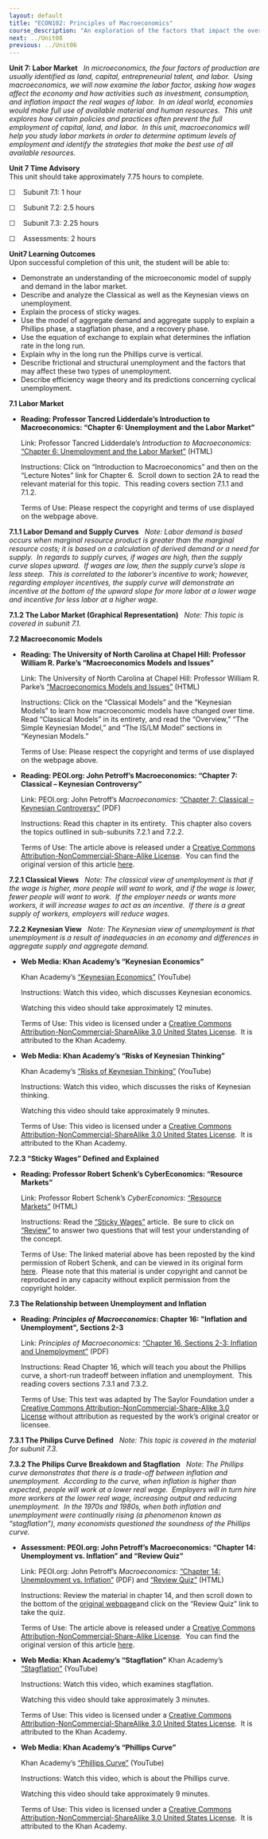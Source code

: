 ```yaml
---
layout: default
title: "ECON102: Principles of Macroeconomics"
course_description: "An exploration of the factors that impact the overall performance of economies. The course focuses on public policies helping and hindering the achievement of intended outcomes, such as reducing unemployment or increasing trade."
next: ../Unit08
previous: ../Unit06
---
```

**Unit 7: Labor Market** <span id="7"></span> 
*In microeconomics, the four factors of production are usually
identified as land, capital, entrepreneurial talent, and labor.  Using
macroeconomics, we will now examine the labor factor, asking how wages
affect the economy and how activities such as investment, consumption,
and inflation impact the real wages of labor.  In an ideal world,
economies would make full use of available material and human resources.
 This unit explores how certain policies and practices often prevent the
full employment of capital, land, and labor.  In this unit,
macroeconomics will help you study labor markets in order to determine
optimum levels of employment and identify the strategies that make the
best use of all available resources.*

**Unit 7 Time Advisory**  
This unit should take approximately 7.75 hours to complete.  
  
 ☐    Subunit 7.1: 1 hour  
  
 ☐    Subunit 7.2: 2.5 hours  
  
 ☐    Subunit 7.3: 2.25 hours  
  
 ☐    Assessments: 2 hours

**Unit7 Learning Outcomes**  
Upon successful completion of this unit, the student will be able to:
-   Demonstrate an understanding of the microeconomic model of supply
    and demand in the labor market.
-   Describe and analyze the Classical as well as the Keynesian views on
    unemployment.
-   Explain the process of sticky wages.
-   Use the model of aggregate demand and aggregate supply to explain a
    Phillips phase, a stagflation phase, and a recovery phase.
-   Use the equation of exchange to explain what determines the
    inflation rate in the long run.
-   Explain why in the long run the Phillips curve is vertical.
-   Describe frictional and structural unemployment and the factors that
    may affect these two types of unemployment.
-   Describe efficiency wage theory and its predictions concerning
    cyclical unemployment.

**7.1 Labor Market** <span id="7.1"></span> 
-   **Reading: Professor Tancred Lidderdale’s Introduction to
    Macroeconomics: “Chapter 6: Unemployment and the Labor Market”**

    Link: Professor Tancred Lidderdale’s *Introduction to
    Macroeconomics*: [“Chapter 6: Unemployment and the Labor
    Market”](http://www.lidderdale.com/econ/economics.html) (HTML)  
      
     Instructions: Click on “Introduction to Macroeconomics” and then on
    the “Lecture Notes” link for Chapter 6.  Scroll down to section 2A
    to read the relevant material for this topic.  This reading covers
    section 7.1.1 and 7.1.2.  
      
     Terms of Use: Please respect the copyright and terms of use
    displayed on the webpage above.

**7.1.1 Labor Demand and Supply Curves** <span id="7.1.1"></span> 
*Note: Labor demand is based occurs when marginal resource product is
greater than the marginal resource costs; it is based on a calculation
of derived demand or a need for supply.  In regards to supply curves, if
wages are high, then the supply curve slopes upward.  If wages are low,
then the supply curve’s slope is less steep.  This is correlated to the
laborer’s incentive to work; however, regarding employer incentives, the
supply curve will demonstrate an incentive at the bottom of the upward
slope for more labor at a lower wage and incentive for less labor at a
higher wage.*

**7.1.2 The Labor Market (Graphical Representation)** <span
id="7.1.2"></span> 
*Note: This topic is covered in subunit 7.1.*

**7.2 Macroeconomic Models** <span id="7.2"></span> 
-   **Reading: The University of North Carolina at Chapel Hill:
    Professor William R. Parke’s “Macroeconomics Models and Issues”**

    Link: The University of North Carolina at Chapel Hill: Professor
    William R. Parke’s [“Macroeconomics Models and
    Issues”](http://www.econmacro.com/index.htm) (HTML)  
      
     Instructions: Click on the “Classical Models” and the “Keynesian
    Models” to learn how macroeconomic models have changed over time. 
    Read “Classical Models” in its entirety, and read the “Overview,”
    “The Simple Keynesian Model,” and “The IS/LM Model” sections in
    “Keynesian Models.”  
      
     Terms of Use: Please respect the copyright and terms of use
    displayed on the webpage above.

-   **Reading: PEOI.org: John Petroff’s Macroeconomics: “Chapter 7:
    Classical – Keynesian Controversy”**

    Link: PEOI.org: John Petroff’s *Macroeconomics*: [“Chapter 7:
    Classical – Keynesian
    Controversy”](https://resources.saylor.org/wwwresources/archived/site/wp-content/uploads/2012/06/Classical-Keynesian-Controversey.pdf) (PDF)  
      
     Instructions: Read this chapter in its entirety.  This chapter also
    covers the topics outlined in sub-subunits 7.2.1 and 7.2.2.  
      
     Terms of Use: The article above is released under a [Creative
    Commons Attribution-NonCommercial-Share-Alike
    License](http://creativecommons.org/licenses/by-nc-sa/3.0/deed.en). 
    You can find the original version of this
    article [here](http://www.peoi.org/Courses/Coursestu/mac/fram7.html).

**7.2.1 Classical Views** <span id="7.2.1"></span> 
*Note: The classical view of unemployment is that if the wage is higher,
more people will want to work, and if the wage is lower, fewer people
will want to work.  If the employer needs or wants more workers, it will
increase wages to act as an incentive.  If there is a great supply of
workers, employers will reduce wages.*

**7.2.2 Keynesian View** <span id="7.2.2"></span> 
*Note: The Keynesian view of unemployment is that unemployment is a
result of inadequacies in an economy and differences in aggregate supply
and aggregate demand.*

-   **Web Media: Khan Academy’s “Keynesian Economics”**

    Khan Academy’s [“Keynesian
    Economics”](http://www.khanacademy.org/finance-economics/macroeconomics/v/keynesian-economics) (YouTube)  
      
     Instructions: Watch this video, which discusses Keynesian
    economics.  
      
     Watching this video should take approximately 12 minutes.  
      
     Terms of Use: This video is licensed under a [Creative Commons
    Attribution-NonCommercial-ShareAlike 3.0 United States
    License](http://creativecommons.org/licenses/by-nc-sa/3.0/us/).  It
    is attributed to the Khan Academy.

-   **Web Media: Khan Academy’s “Risks of Keynesian Thinking”**

    Khan Academy’s [“Risks of Keynesian
    Thinking”](http://www.khanacademy.org/finance-economics/macroeconomics/v/risks-of-keynesian-thinking) (YouTube)  
      
     Instructions: Watch this video, which discusses the risks of
    Keynesian thinking.  
      
     Watching this video should take approximately 9 minutes.  
      
     Terms of Use: This video is licensed under a [Creative Commons
    Attribution-NonCommercial-ShareAlike 3.0 United States
    License](http://creativecommons.org/licenses/by-nc-sa/3.0/us/).  It
    is attributed to the Khan Academy.

**7.2.3 “Sticky Wages” Defined and Explained** <span id="7.2.3"></span> 
-   **Reading: Professor Robert Schenk’s CyberEconomics: “Resource
    Markets”**

    Link: Professor Robert Schenk’s *CyberEconomics*: [“Resource
    Markets”](http://ingrimayne.com/econ/Labor/Overview13ma.html) (HTML)  
      
     Instructions: Read the [“Sticky
    Wages”](http://ingrimayne.com/econ/Labor/Sticky.html) article.  Be
    sure to click on
    [“Review”](http://ingrimayne.com/econ/Labor/review16.htm) to answer
    two questions that will test your understanding of the concept.  
      
     Terms of Use: The linked material above has been reposted by the
    kind permission of Robert Schenk, and can be viewed in its original
    form [here](http://ingrimayne.com/econ/Labor/Overview13ma.html). 
    Please note that this material is under copyright and cannot be
    reproduced in any capacity without explicit permission from the
    copyright holder.

**7.3 The Relationship between Unemployment and Inflation** <span
id="7.3"></span> 
-   **Reading: *Principles of Macroeconomics*: Chapter 16: "Inflation
    and Unemployment", Sections 2-3**

    Link: *Principles of Macroeconomics*: [“Chapter 16, Sections 2-3:
    Inflation and
    Unemployment”](https://resources.saylor.org/wwwresources/archived/site/textbooks/Principles%20of%20Macroeconomics.pdf) (PDF)  
      
     Instructions: Read Chapter 16, which will teach you about the
    Phillips curve, a short-run tradeoff between inflation and
    unemployment.  This reading covers sections 7.3.1 and 7.3.2.  
      
     Terms of Use: This text was adapted by The Saylor Foundation under
    a [Creative Commons Attribution-NonCommercial-Share-Alike 3.0
    License](http://creativecommons.org/licenses/by-nc-sa/3.0/) without
    attribution as requested by the work’s original creator or licensee.

    <span
    style="font-size: 10pt; font-family: Calibri, sans-serif; background-position: initial initial; background-repeat: initial initial;"></span>

**7.3.1 The Philips Curve Defined** <span id="7.3.1"></span> 
*Note: This topic is covered in the material for subunit 7.3.*

**7.3.2 The Philips Curve Breakdown and Stagflation** <span
id="7.3.2"></span> 
*Note: The Phillips curve demonstrates that there is a trade-off between
inflation and unemployment.  According to the curve, when inflation is
higher than expected, people will work at a lower real wage.  Employers
will in turn hire more workers at the lower real wage, increasing output
and reducing unemployment.  In the 1970s and 1980s, when both inflation
and unemployment were continually rising (a phenomenon known as
“stagflation”), many economists questioned the soundness of the Phillips
curve.*

-   **Assessment: PEOI.org: John Petroff’s Macroeconomics: “Chapter 14:
    Unemployment vs. Inflation” and “Review Quiz”**

    Link: PEOI.org: John Petroff’s *Macroeconomics*: [“Chapter 14:
    Unemployment vs.
    Inflation”](https://resources.saylor.org/wwwresources/archived/site/wp-content/uploads/2012/07/Chapter-14-Unemployment-vs-Inflation.pdf) (PDF)
    and [“Review
    Quiz”](http://www.peoi.org/Courses/Coursesen/mac/fram14.html) (HTML)  
      
     Instructions: Review the material in chapter 14, and then scroll
    down to the bottom of the [original
    webpage](http://www.peoi.org/Courses/Coursesen/mac/fram14.html)and
    click on the “Review Quiz” link to take the quiz.  
      
     Terms of Use: The article above is released under a [Creative
    Commons Attribution-NonCommercial-Share-Alike
    License](http://creativecommons.org/licenses/by-nc-sa/3.0/deed.en). 
    You can find the original version of this
    article [here](http://www.peoi.org/Courses/Coursesen/mac/fram14.html).

-   **Web Media: Khan Academy’s “Stagflation”**
    Khan Academy’s
    [“Stagflation”](http://www.khanacademy.org/finance-economics/core-finance/v/stagflation) (YouTube)  
      
     Instructions: Watch this video, which examines stagflation.  
      
     Watching this video should take approximately 3 minutes.  
      
     Terms of Use: This video is licensed under a [Creative Commons
    Attribution-NonCommercial-ShareAlike 3.0 United States
    License](http://creativecommons.org/licenses/by-nc-sa/3.0/us/).  It
    is attributed to the Khan Academy.

-   **Web Media: Khan Academy’s “Phillips Curve”**

    Khan Academy’s [“Phillips
    Curve”](http://www.khanacademy.org/finance-economics/macroeconomics/v/phillips-curve) (YouTube)  
      
     Instructions: Watch this video, which is about the Phillips
    curve.  
      
     Watching this video should take approximately 9 minutes.  
      
     Terms of Use: This video is licensed under a [Creative Commons
    Attribution-NonCommercial-ShareAlike 3.0 United States
    License](http://creativecommons.org/licenses/by-nc-sa/3.0/us/).  It
    is attributed to the Khan Academy.


